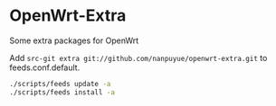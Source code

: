OpenWrt-Extra
=============

Some extra packages for OpenWrt

Add `src-git extra git://github.com/nanpuyue/openwrt-extra.git` to feeds.conf.default.

```bash
./scripts/feeds update -a
./scripts/feeds install -a
```
